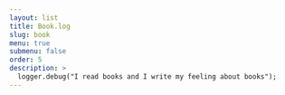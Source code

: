 ```yaml
---
layout: list
title: Book.log
slug: book
menu: true
submenu: false
order: 5
description: >
  logger.debug("I read books and I write my feeling about books");  
---
```

